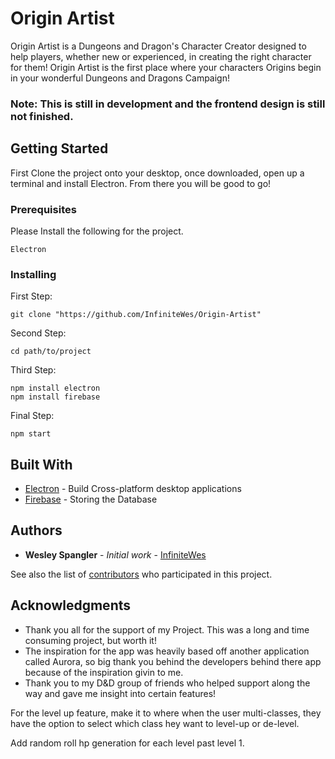 # Origin Artist

Origin Artist is a Dungeons and Dragon's Character Creator designed to help players, 
whether new or experienced, in creating the right character for them! 
Origin Artist is the first place where your characters Origins begin in your wonderful Dungeons and Dragons Campaign!
### Note: This is still in development and the frontend design is still not finished.

## Getting Started

First Clone the project onto your desktop, once downloaded, open up a terminal and install Electron. From there you will be good to go!

### Prerequisites

Please Install the following for the project.

```
Electron
```

### Installing

First Step:

```
git clone "https://github.com/InfiniteWes/Origin-Artist"
```

Second Step:

```
cd path/to/project
```

Third Step:

```
npm install electron
npm install firebase
```

Final Step:
```
npm start
```

## Built With

* [Electron](https://www.electronjs.org/) - Build Cross-platform desktop applications
* [Firebase](https://firebase.google.com/) - Storing the Database

## Authors

* **Wesley Spangler** - *Initial work* - [InfiniteWes](https://github.com/InfiniteWes)

See also the list of [contributors](https://github.com/your/project/contributors) who participated in this project.

## Acknowledgments

* Thank you all for the support of my Project. This was a long and time consuming project, but worth it!
* The inspiration for the app was heavily based off another application called Aurora, so big thank you behind the developers behind there app because of the inspiration givin to me.
* Thank you to my D&D group of friends who helped support along the way and gave me insight into certain features!

For the level up feature, make it to where when the user multi-classes, they have the option to select which class hey want to level-up or de-level. 

Add random roll hp generation for each level past level 1.
